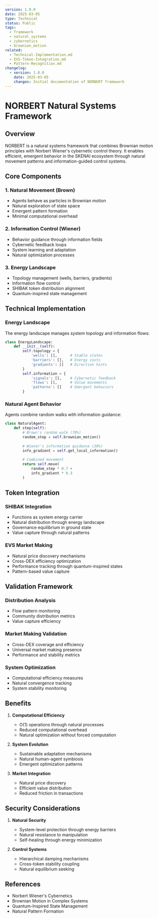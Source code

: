 ```yaml
---
version: 1.0.0
date: 2025-03-05
type: Technical
status: Public
tags:
  - framework
  - natural_systems
  - cybernetics
  - brownian_motion
related:
  - Technical-Implementation.md
  - EVS-Token-Integration.md
  - Pattern-Recognition.md
changelog:
  - version: 1.0.0
    date: 2025-03-05
    changes: Initial documentation of NORBERT framework
---
```


# NORBERT Natural Systems Framework

## Overview

NORBERT is a natural systems framework that combines Brownian motion principles with Norbert Wiener's cybernetic control theory. It enables efficient, emergent behavior in the SKENAI ecosystem through natural movement patterns and information-guided control systems.

## Core Components

### 1. Natural Movement (Brown)
- Agents behave as particles in Brownian motion
- Natural exploration of state space
- Emergent pattern formation
- Minimal computational overhead

### 2. Information Control (Wiener)
- Behavior guidance through information fields
- Cybernetic feedback loops
- System learning and adaptation
- Natural optimization processes

### 3. Energy Landscape
- Topology management (wells, barriers, gradients)
- Information flow control
- SHIBAK token distribution alignment
- Quantum-inspired state management

## Technical Implementation

### Energy Landscape
The energy landscape manages system topology and information flows:
```python
class EnergyLandscape:
    def __init__(self):
        self.topology = {
            'wells': [],      # Stable states
            'barriers': [],   # Energy costs
            'gradients': []   # Direction hints
        }
        self.information = {
            'signals': [],    # Cybernetic feedback
            'flows': [],      # Value movements
            'patterns': []    # Emergent behaviors
        }
```

### Natural Agent Behavior
Agents combine random walks with information guidance:
```python
class NaturalAgent:
    def step(self):
        # Brown's random walk (70%)
        random_step = self.brownian_motion()
        
        # Wiener's information guidance (30%)
        info_gradient = self.get_local_information()
        
        # Combined movement
        return self.move(
            random_step * 0.7 +
            info_gradient * 0.3
        )
```

## Token Integration

### SHIBAK Integration
- Functions as system energy carrier
- Natural distribution through energy landscape
- Governance equilibrium in ground state
- Value capture through natural patterns

### EVS Market Making
- Natural price discovery mechanisms
- Cross-DEX efficiency optimization
- Performance tracking through quantum-inspired states
- Pattern-based value capture

## Validation Framework

### Distribution Analysis
- Flow pattern monitoring
- Community distribution metrics
- Value capture efficiency

### Market Making Validation
- Cross-DEX coverage and efficiency
- Universal market making presence
- Performance and stability metrics

### System Optimization
- Computational efficiency measures
- Natural convergence tracking
- System stability monitoring

## Benefits

1. **Computational Efficiency**
   - O(1) operations through natural processes
   - Reduced computational overhead
   - Natural optimization without forced computation

2. **System Evolution**
   - Sustainable adaptation mechanisms
   - Natural human-agent symbiosis
   - Emergent optimization patterns

3. **Market Integration**
   - Natural price discovery
   - Efficient value distribution
   - Reduced friction in transactions

## Security Considerations

1. **Natural Security**
   - System-level protection through energy barriers
   - Natural resistance to manipulation
   - Self-healing through energy minimization

2. **Control Systems**
   - Hierarchical damping mechanisms
   - Cross-token stability coupling
   - Natural equilibrium seeking

## References
- Norbert Wiener's Cybernetics
- Brownian Motion in Complex Systems
- Quantum-Inspired State Management
- Natural Pattern Formation
